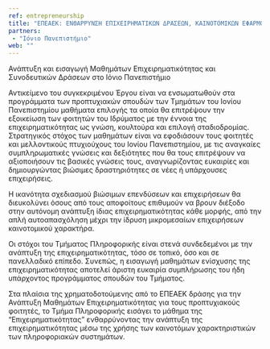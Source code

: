 ```yaml
---
ref: entrepreneurship
title: "ΕΠΕΑΕΚ: ΕΝΘΑΡΡΥΝΣΗ ΕΠΙΧΕΙΡΗΜΑΤΙΚΩΝ ΔΡΑΣΕΩΝ, ΚΑΙΝΟΤΟΜΙΚΩΝ ΕΦΑΡΜΟΓΩΝ ΚΑΙ ΜΑΘΗΜΑΤΩΝ ΕΠΙΛΟΓΗΣ ΦΟΙΤΗΤΩΝ ΚΑΙ ΣΠΟΥΔΑΣΤΩΝ"
partners:
 - "Ιόνιο Πανεπιστήμιο"
web: ""
---
```


Ανάπτυξη και εισαγωγή Μαθημάτων Επιχειρηματικότητας και Συνοδευτικών Δράσεων στο Ιόνιο Πανεπιστήμιο

Αντικείμενο του συγκεκριμένου Έργου είναι να ενσωματωθούν στα προγράμματα των προπτυχιακών σπουδών των Τμημάτων του Ιονίου  Πανεπιστημίου μαθήματα επιλογής τα οποία θα επιτρέψουν την εξοικείωση των φοιτητών του Ιδρύματος με την έννοια της επιχειρηματικότητας ως γνώση, κουλτούρα και επιλογή σταδιοδρομίας.
Στρατηγικός στόχος των μαθημάτων είναι να εφοδιάσουν τους φοιτητές και μελλοντικούς πτυχιούχους του Ιονίου Πανεπιστημίου, με τις αναγκαίες συμπληρωματικές γνώσεις και δεξιότητες που θα τους επιτρέψουν να αξιοποιήσουν τις βασικές γνώσεις τους, αναγνωρίζοντας ευκαιρίες και δημιουργώντας βιώσιμες δραστηριότητες σε νέες ή υπάρχουσες επιχειρήσεις.

Η ικανότητα σχεδιασμού βιώσιμων επενδύσεων και επιχειρήσεων θα διευκολύνει όσους από τους αποφοίτους επιθυμούν να βρουν διέξοδο στην αυτόνομη ανάπτυξη ίδιας επιχειρηματικότητας κάθε μορφής, από την απλή αυτοαπασχόληση μέχρι την ίδρυση μικρομεσαίων επιχειρήσεων καινοτομικού χαρακτήρα.

Οι στόχοι του Τμήματος Πληροφορικής είναι στενά συνδεδεμένοι με την ανάπτυξη της επιχειρηματικότητας, τόσο σε τοπικό, όσο και σε πανελλαδικό επίπεδο. Συνεπώς, η εισαγωγή μαθημάτων ενίσχυσης της επιχειρηματικότητας αποτελεί άριστη ευκαιρία συμπλήρωσης του ήδη υπάρχοντος προγράμματος σπουδών του Τμήματος.

Στα πλαίσια της χρηματοδοτούμενης από το ΕΠΕΑΕΚ δράσης για την Ανάπτυξη Μαθημάτων Επιχειρηματικότητας για τους προπτυχιακούς φοιτητές, το Τμήμα Πληροφορικής εισάγει το μάθημα της “Επιχειρηματικότητας” ενθαρρύνοντας  την ανάπτυξη της επιχειρηματικότητας μέσω της χρήσης των καινοτόμων χαρακτηριστικών των πληροφοριακών συστημάτων.
